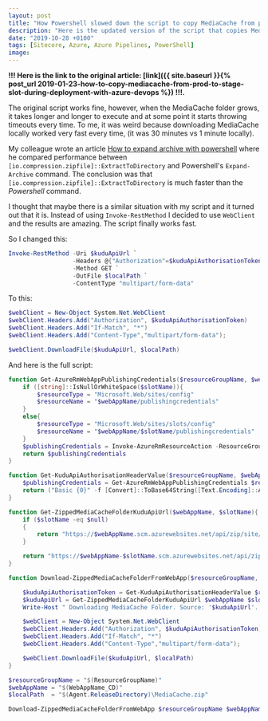 ```yaml
---
layout: post
title: "How Powershell slowed down the script to copy MediaCache from prod to stage slot"
description: "Here is the updated version of the script that copies MediaCache from prod to stage slot during deployment with Azure DevOps. It uses WebClient instead of Invoke-RestMethod."
date: "2019-10-28 +0100"
tags: [Sitecore, Azure, Azure Pipelines, PowerShell]
image:
---
```

**!!! Here is the link to the original article: [link]({{ site.baseurl }}{% post_url 2019-01-23-how-to-copy-mediacache-from-prod-to-stage-slot-during-deployment-with-azure-devops %}) !!!.**

The original script works fine, however, when the MediaCache folder grows, it takes longer and longer to execute and at some point it starts throwing timeouts every time. To me, it was weird because downloading MediaCache locally worked very fast every time, (it was 30 minutes vs 1 minute locally). 

My colleague wrote an article [How to expand archive with powershell](https://blog.senktas.net/2019/07/12/how-to-expand-archive-with-powershell/) where he compared performance between `[io.compression.zipfile]::ExtractToDirectory` and Powershell's `Expand-Archive` command. The conclusion was that `[io.compression.zipfile]::ExtractToDirectory` is much faster than the *Powershell* command.

I thought that maybe there is a similar situation with my script and it turned out that it is. Instead of using `Invoke-RestMethod` I decided to use `WebClient` and the results are amazing. The script finally works fast. 

So I changed this:

``` powershell
Invoke-RestMethod -Uri $kuduApiUrl `
                  -Headers @{"Authorization"=$kuduApiAuthorisationToken;"If-Match"="*"} `
                  -Method GET `
                  -OutFile $localPath `
                  -ContentType "multipart/form-data"
```

To this:

``` powershell
$webClient = New-Object System.Net.WebClient
$webClient.Headers.Add("Authorization", $kuduApiAuthorisationToken)
$webClient.Headers.Add("If-Match", "*")
$webClient.Headers.Add("Content-Type","multipart/form-data");

$webClient.DownloadFile($kuduApiUrl, $localPath)
```

And here is the full script:

``` powershell
function Get-AzureRmWebAppPublishingCredentials($resourceGroupName, $webAppName, $slotName = $null){
    if ([string]::IsNullOrWhiteSpace($slotName)){
        $resourceType = "Microsoft.Web/sites/config"
        $resourceName = "$webAppName/publishingcredentials"
    }
    else{
        $resourceType = "Microsoft.Web/sites/slots/config"
        $resourceName = "$webAppName/$slotName/publishingcredentials"
    }
    $publishingCredentials = Invoke-AzureRmResourceAction -ResourceGroupName $resourceGroupName -ResourceType $resourceType -ResourceName $resourceName -Action list -ApiVersion 2015-08-01 -Force
    return $publishingCredentials
}

function Get-KuduApiAuthorisationHeaderValue($resourceGroupName, $webAppName, $slotName = $null){
    $publishingCredentials = Get-AzureRmWebAppPublishingCredentials $resourceGroupName $webAppName $slotName
    return ("Basic {0}" -f [Convert]::ToBase64String([Text.Encoding]::ASCII.GetBytes(("{0}:{1}" -f $publishingCredentials.Properties.PublishingUserName, $publishingCredentials.Properties.PublishingPassword))))
}

function Get-ZippedMediaCacheFolderKuduApiUrl($webAppName, $slotName){
    if ($slotName -eq $null)
    {
        return "https://$webAppName.scm.azurewebsites.net/api/zip/site/wwwroot/App_Data/MediaCache/"
    }

    return "https://$webAppName-$slotName.scm.azurewebsites.net/api/zip/site/wwwroot/App_Data/MediaCache/"
}

function Download-ZippedMediaCacheFolderFromWebApp($resourceGroupName, $webAppName, $localPath, $slotName = $null){

    $kuduApiAuthorisationToken = Get-KuduApiAuthorisationHeaderValue $resourceGroupName $webAppName $slotName
    $kuduApiUrl = Get-ZippedMediaCacheFolderKuduApiUrl $webAppName $slotName
    Write-Host " Downloading MediaCache Folder. Source: '$kuduApiUrl'. Target: '$localPath'..." -ForegroundColor DarkGray

    $webClient = New-Object System.Net.WebClient
    $webClient.Headers.Add("Authorization", $kuduApiAuthorisationToken)
    $webClient.Headers.Add("If-Match", "*")
    $webClient.Headers.Add("Content-Type","multipart/form-data");

    $webClient.DownloadFile($kuduApiUrl, $localPath)
}

$resourceGroupName = "$(ResourceGroupName)"
$webAppName = "$(WebAppName_CD)"
$localPath  = "$(Agent.ReleaseDirectory)\MediaCache.zip"

Download-ZippedMediaCacheFolderFromWebApp $resourceGroupName $webAppName $localPath
```